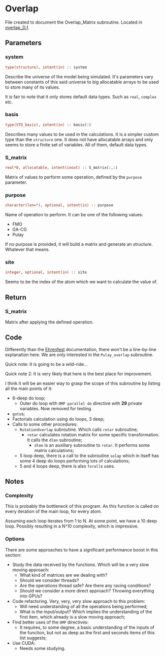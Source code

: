 
# Overlap

File created to document the Overlap_Matrix subroutine. Located in [overlap_D.f](../dynemol/overlap_D.f).


## Parameters


### system

```f90
type(structure), intent(in) :: system
```
Describe the universe of the model being simulated. It's parameters vary between constants of this said universe to big allocatable arrays to be used to store many of its values.

It is fair to note that it only stores default data types. Such as `real`, `complex` etc.


### basis

```f90
type(STO_basis), intent(in) :: basis(:)
```
Describes many values to be used in the calculations. It is a simpler custom type than the `structure` one. It does not have allocatable arrays and only seems to store a finite set of variables. All of them, default data types.


### S_matrix

```f90
real*8, allocatable, intent(inout) :: S_matrix(:,:)
```
Matrix of values to perform some operation, defined by the `purpose` parameter.


### purpose

```f90
character(len=*), optional, intent(in) :: purpose
```
Name of operation to perform. It can be one of the following values:
- FMO
- GA-CG
- Pulay

If no purpose is provided, it will build a matrix and generate an structure. Whatever that means.


### site

```f90
integer, optional, intent(in) :: site
```
Seems to be the index of the atom which we want to calculate the value of.


## Return

### S_matrix

Matrix after applying the defined operation.


## Code

Differently than the [Ehrenfest](ehrenfest.md) documentation, there won't be a line-by-line explanation here. We are only interested in the `Pulay_overlap` subroutine.

Quick note: It is going to be a wild-ride...

Quick note 2: It is very likely that here is the best place for improvement.

I think it will be an easier way to grasp the scope of this subroutine by listing all the main points of it:

- 6-deep do loop;
  - Outer do loop with `OMP parallel do` directive with **29** private variables. Now removed for testing.
- `goto`s;
- Factorials calculation using do loops, 3 deep;
- Calls to some other procedures:
  - `RotationOverlap` subroutine. Which calls `rotar` subroutine;
    - `rotar` calculates rotation matrix for some specific transformation. It calls the `dlmn` subroutine;
    	- `dlmn` is an auxiliary subroutine to `rotar`. It performs some matrix calculations;
  - 5 loop deep, there is a call to the subroutine `solap` which in itself has some 4 deep do loops performing lots of calculations;
  - 5 and 4 loops deep, there is also `forall`s uses.


## Notes


### Complexity

This is probably the bottleneck of this program. As this function is called on every iteration of the main loop, for every atom.

Assuming each loop iterates from 1 to N. At some point, we have a 10 deep loop. Possibly resulting in a N^10 complexity, which is impressive.


### Options

There are some approaches to have a significant performance boost in this section:
- Study the data received by the functions. Which will be a very slow moving approach:
  - What kind of matrices are we dealing with?
  - Should we consider threads?
  - Are the operations thread safe? Are there any racing conditions?
  - Should we consider a more direct approach? Throwing everything into GPUs?
- Code refactoring. Very, very, very slow approach to this problem:
  - Will need understanding of all the operations being performed;
  - What is the input/output? Which implies the understanding of the first item, which already is a slow moving approach;
- Find better uses of the `OMP` directives:
  - It requires, to some degree, a basic understanding of the inputs of the function, but not as deep as the first and seconds items of this list suggests;
- Use CUDA:
  - Needs some studying.
